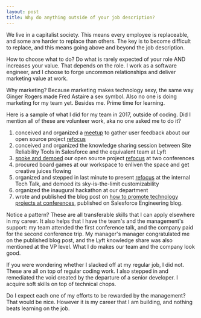 ```yaml
---
layout: post
title: Why do anything outside of your job description?
---
```


We live in a capitalist society. This means every employee is replaceable, and some are harder to replace than others. The key is to become difficult to replace, and this means going above and beyond the job description.

How to choose what to do? Do what is rarely expected of your role AND increases your value. That depends on the role. I work as a software engineer, and I choose to forge uncommon relationships and deliver marketing value at work. 

Why marketing? Because marketing makes technology sexy, the same way Ginger Rogers made Fred Astaire a sex symbol. Also no one is doing marketing for my team yet. Besides me. Prime time for learning. 

Here is a sample of what I did for my team in 2017, outside of coding. Did I mention all of these are volunteer work, aka no one asked me to do it? 

1. conceived and organized a [meetup](https://www.meetup.com/visualizemydata/events/238756680/) to gather user feedback about our open source project [refocus](https://github.com/salesforce/refocus)
2. conceived and organized the knowledge sharing session between Site Reliability Tools in Salesforce and the equivalent team at Lyft
3. [spoke and demoed](https://www.youtube.com/watch?v=hPBK-qaGFKI) our open source project [refocus](https://github.com/salesforce/refocus) at two conferences
4. procured board games at our workspace to enliven the space and get creative juices flowing
5. organized and stepped in last minute to present [refocus](https://github.com/salesforce/refocus) at the internal Tech Talk, and demoed its sky-is-the-limit customizability
6. organized the inaugural hackathon at our department
7. wrote and published the blog post on [how to promote technology projects at conferences](https://engineering.salesforce.com/https-medium-com-annyhe-nerdy-new-years-resolution-share-your-technical-project-at-a-conference-5c2719d3684c), published on Salesforce Engineering blog.

Notice a pattern? These are all transferable skills that I can apply elsewhere in my career. It also helps that I have the team's and the management's support: my team attended the first conference talk, and the company paid for the second conference trip. My manager's manager congratulated me on the published blog post, and the Lyft knowledge share was also mentioned at the VP level. What I do makes our team and the company look good.

If you were wondering whether I slacked off at my regular job, I did not. These are all on top of regular coding work. I also stepped in and remediated the void created by the departure of a senior developer. I acquire soft skills on top of technical chops. 

Do I expect each one of my efforts to be rewarded by the management? That would be nice. However it is my career that I am building, and nothing beats learning on the job. 

